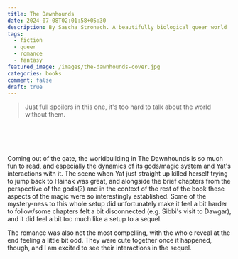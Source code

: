 ```yaml
---
title: The Dawnhounds
date: 2024-07-08T02:01:58+05:30
description: By Sascha Stronach. A beautifully biological queer world
tags:
  - fiction
  - queer
  - romance
  - fantasy
featured_image: /images/the-dawnhounds-cover.jpg
categories: books
comment: false
draft: true
---
```

> Just full spoilers in this one, it's too hard to talk about the world without them.

\
\
\
\
Coming out of the gate, the worldbuilding in The Dawnhounds is so much fun to read, and especially the dynamics of its gods/magic system and Yat's interactions with it. The scene when Yat just straight up killed herself trying to jump back to Hainak was great, and alongside the brief chapters from the perspective of the gods(?) and in the context of the rest of the book these aspects of the magic were so interestingly established. Some of the mystery-ness to this whole setup did unfortunately make it feel a bit harder to follow/some chapters felt a bit disconnected (e.g. Sibbi's visit to Dawgar), and it did feel a bit too much like a setup to a sequel.

The romance was also not the most compelling, with the whole reveal at the end feeling a little bit odd. They were cute together once it happened, though, and I am excited to see their interactions in the sequel.


